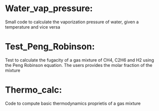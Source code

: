 # Water_vap_pressure:
Small code to calculate the vaporization pressure of water, given a temperature and vice versa
# Test_Peng_Robinson:
Test to calculate the fugacity of a gas mixture of CH4, C2H6 and H2 using the Peng Robinson equation. The users provides the molar fraction of the mixture
# Thermo_calc:
Code to compute basic thermodynamics proprietis of a gas mixture
